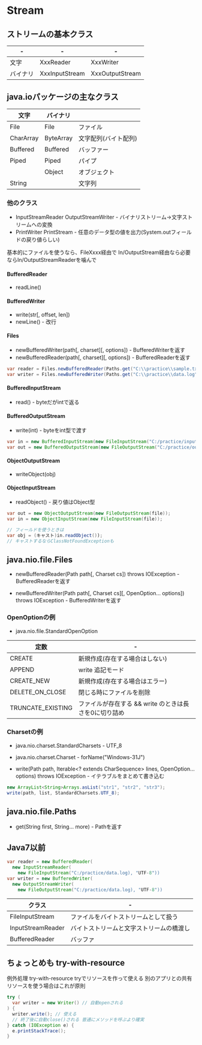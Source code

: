 # Stream

## ストリームの基本クラス

| -        | -              | -               |
| -------- | -------------- | --------------- |
| 文字     | XxxReader      | XxxWriter       |
| バイナリ | XxxInputStream | XxxOutputStream |

## java.ioパッケージの主なクラス

| 文字      | バイナリ  |                      |
| --------- | --------- | -------------------- |
| File      | File      | ファイル             |
| CharArray | ByteArray | 文字配列(バイト配列) |
| Buffered  | Buffered  | バッファー           |
| Piped     | Piped     | パイプ               |
|           | Object    | オブジェクト         |
| String    |           | 文字列               |

### 他のクラス

* InputStreamReader OutputStreamWriter
\- バイナリストリーム→文字ストリームへの変換
* PrintWriter PrintStream
\- 任意のデータ型の値を出力(System.outフィールドの戻り値らしい)

基本的にファイルを使うなら、FileXxxx経由で
In/OutputStream経由なら必要ならIn/OutputStreamReaderを噛んで

#### BufferedReader

* readLine()

#### BufferedWriter

* write(str[, offset, len])
* newLine()
\- 改行

#### Files

* newBufferedWriter(path[, charset][, options])
\- BufferedWriterを返す
* newBufferedReader(path[, charset][, options])
\- BufferedReaderを返す

```java
var reader = Files.newBufferedReader(Paths.get("C:\\practice\\sample.txt"));
var writer = Files.newBufferedWriter(Paths.get("C:\\practice\\data.log"));
```

#### BufferedInputStream
* read()
\- byteだがintで返る
#### BufferedOutputStream
* write(int)
\- byteをint型で渡す

```java
var in = new BufferedInputStream(new FileInputStream("C:/practice/input.png"));
var out = new BufferedOutputStream(new FileOutputStream("C:/practice/output.png"));
```

#### ObjectOutputStream

* writeObject(obj)

#### ObjectInputStream

* readObject()
\- 戻り値はObject型

```java
var out = new ObjectOutputStream(new FileOutputStream(file));
var in = new ObjectInputStream(new FileInputStream(file));

// フィールドを使うときは
var obj = (キャスト)in.readObject());
// キャストするならClassNotFoundExceptionも
```

## java.nio.file.Files

* newBufferedReader(Path path[, Charset cs]) throws IOException
\- BufferedReaderを返す

* newBufferedWriter(Path path[, Charset cs][, OpenOption... options]) throws IOException
\- BufferedWriterを返す

### OpenOptionの例

* java.nio.file.StandardOpenOption

| 定数              | -                                                     |
| ----------------- | ----------------------------------------------------- |
| CREATE            | 新規作成(存在する場合はしない)                        |
| APPEND            | write 追記モード                                      |
| CREATE_NEW        | 新規作成(存在する場合はエラー)                        |
| DELETE_ON_CLOSE   | 閉じる時にファイルを削除                              |
| TRUNCATE_EXISTING | ファイルが存在する && write のときは長さを0に切り詰め |

### Charsetの例
* java.nio.charset.StandardCharsets
\- UTF_8
* java.nio.charset.Charset
\- forName("Windows-31J")

* write​(Path path, Iterable<? extends CharSequence> lines, OpenOption... options) throws IOException
\- イテラブルをまとめて書き込む

```java
new ArrayList<String>Arrays.asList("str1", "str2", "str3");
write(path, list, StandardCharsets.UTF_8);
```

## java.nio.file.Paths

* get(String first, String... more)
\- Pathを返す


## Java7以前

```java
var reader = new BufferedReader(
  new InputStreamReader(
    new FileInputStream("C:/practice/data.log), "UTF-8"))
var writer = new BufferedWriter(
  new OutputStreamWriter(
    new FileOutputStream("C:/practice/data.log), "UTF-8"))
```

| クラス            | -                                        |
| ----------------- | ---------------------------------------- |
| FileInputStream   | ファイルをバイトストリームとして扱う     |
| InputStreamReader | バイトストリームと文字ストリームの橋渡し |
| BufferedReader    | バッファ                                 |


## ちょっとめも try-with-resource

例外処理 try-with-resource tryでリソースを作って使える
別のアプリとの共有リソースを使う場合はこれが原則

```java
try (
  var writer = new Writer() // 自動openされる
) {
  writer.write(); // 使える
  // 終了後に自動close()される 普通にメソッドを呼ぶより確実
} catch (IOException e) {
  e.printStackTrace();
}
```